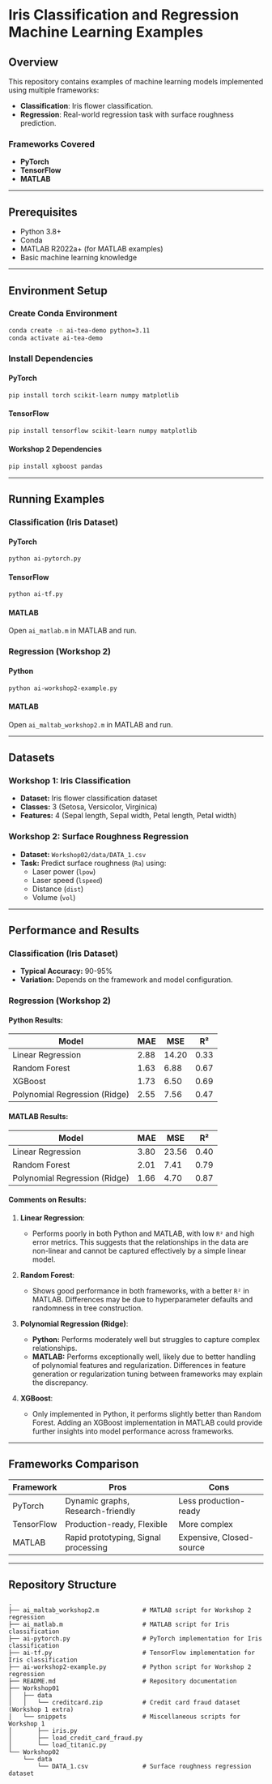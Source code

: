 # Iris Classification and Regression Machine Learning Examples

## Overview
This repository contains examples of machine learning models implemented using multiple frameworks:
- **Classification**: Iris flower classification.
- **Regression**: Real-world regression task with surface roughness prediction.

### Frameworks Covered
- **PyTorch**
- **TensorFlow**
- **MATLAB**

---

## Prerequisites
- Python 3.8+
- Conda
- MATLAB R2022a+ (for MATLAB examples)
- Basic machine learning knowledge

---

## Environment Setup

### Create Conda Environment
```bash
conda create -n ai-tea-demo python=3.11
conda activate ai-tea-demo
```

### Install Dependencies

#### PyTorch
```bash
pip install torch scikit-learn numpy matplotlib
```

#### TensorFlow
```bash
pip install tensorflow scikit-learn numpy matplotlib
```

#### Workshop 2 Dependencies
```bash
pip install xgboost pandas
```

---

## Running Examples

### Classification (Iris Dataset)

#### PyTorch
```bash
python ai-pytorch.py
```

#### TensorFlow
```bash
python ai-tf.py
```

#### MATLAB
Open `ai_matlab.m` in MATLAB and run.

### Regression (Workshop 2)

#### Python
```bash
python ai-workshop2-example.py
```

#### MATLAB
Open `ai_maltab_workshop2.m` in MATLAB and run.

---

## Datasets

### Workshop 1: Iris Classification
- **Dataset:** Iris flower classification dataset
- **Classes:** 3 (Setosa, Versicolor, Virginica)
- **Features:** 4 (Sepal length, Sepal width, Petal length, Petal width)

### Workshop 2: Surface Roughness Regression
- **Dataset:** `Workshop02/data/DATA_1.csv`
- **Task:** Predict surface roughness (`Ra`) using:
  - Laser power (`lpow`)
  - Laser speed (`lspeed`)
  - Distance (`dist`)
  - Volume (`vol`)

---

## Performance and Results

### Classification (Iris Dataset)
- **Typical Accuracy:** 90-95%
- **Variation:** Depends on the framework and model configuration.

### Regression (Workshop 2)
#### Python Results:
| Model                         | MAE   | MSE   | R²     |
|-------------------------------|-------|-------|--------|
| Linear Regression             | 2.88  | 14.20 | 0.33   |
| Random Forest                 | 1.63  | 6.88  | 0.67   |
| XGBoost                       | 1.73  | 6.50  | 0.69   |
| Polynomial Regression (Ridge) | 2.55  | 7.56  | 0.47   |

#### MATLAB Results:
| Model                         | MAE   | MSE   | R²     |
|-------------------------------|-------|-------|--------|
| Linear Regression             | 3.80  | 23.56 | 0.40   |
| Random Forest                 | 2.01  | 7.41  | 0.79   |
| Polynomial Regression (Ridge) | 1.66  | 4.70  | 0.87   |

#### Comments on Results:
1. **Linear Regression**:
   - Performs poorly in both Python and MATLAB, with low `R²` and high error metrics. This suggests that the relationships in the data are non-linear and cannot be captured effectively by a simple linear model.

2. **Random Forest**:
   - Shows good performance in both frameworks, with a better `R²` in MATLAB. Differences may be due to hyperparameter defaults and randomness in tree construction.

3. **Polynomial Regression (Ridge)**:
   - **Python:** Performs moderately well but struggles to capture complex relationships.
   - **MATLAB:** Performs exceptionally well, likely due to better handling of polynomial features and regularization. Differences in feature generation or regularization tuning between frameworks may explain the discrepancy.

4. **XGBoost**:
   - Only implemented in Python, it performs slightly better than Random Forest. Adding an XGBoost implementation in MATLAB could provide further insights into model performance across frameworks.

---

## Frameworks Comparison

| Framework    | Pros                                   | Cons                     |
|--------------|---------------------------------------|--------------------------|
| PyTorch      | Dynamic graphs, Research-friendly     | Less production-ready    |
| TensorFlow   | Production-ready, Flexible            | More complex             |
| MATLAB       | Rapid prototyping, Signal processing  | Expensive, Closed-source |

---

## Repository Structure

```plaintext
.
├── ai_maltab_workshop2.m            # MATLAB script for Workshop 2 regression
├── ai_matlab.m                      # MATLAB script for Iris classification
├── ai-pytorch.py                    # PyTorch implementation for Iris classification
├── ai-tf.py                         # TensorFlow implementation for Iris classification
├── ai-workshop2-example.py          # Python script for Workshop 2 regression
├── README.md                        # Repository documentation
├── Workshop01
│   ├── data
│   │   └── creditcard.zip           # Credit card fraud dataset (Workshop 1 extra)
│   └── snippets                     # Miscellaneous scripts for Workshop 1
│       ├── iris.py
│       ├── load_credit_card_fraud.py
│       └── load_titanic.py
└── Workshop02
    └── data
        └── DATA_1.csv               # Surface roughness regression dataset
```